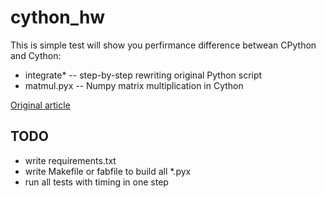 cython_hw
=========
This is simple test will show you perfirmance difference betwean CPython and Cython:

*	integrate* -- step-by-step rewriting original Python script
*	matmul.pyx -- Numpy matrix multiplication in Cython

[Original article](http://www.mso.anu.edu.au/~tiago/talks_papers/Cython.pdf)

## TODO

* write requirements.txt
* write Makefile or fabfile to build all *.pyx
* run all tests with timing in one step

